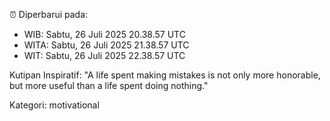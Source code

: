 ⏰ Diperbarui pada:
- WIB: Sabtu, 26 Juli 2025 20.38.57 UTC
- WITA: Sabtu, 26 Juli 2025 21.38.57 UTC
- WIT: Sabtu, 26 Juli 2025 22.38.57 UTC

Kutipan Inspiratif:
"A life spent making mistakes is not only more honorable, but more useful than a life spent doing nothing."


Kategori: motivational


